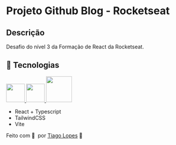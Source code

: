 # Projeto Github Blog - Rocketseat

## Descrição

Desafio do nível 3 da Formação de React da Rocketseat.

## 🚀 Tecnologias

<a href="https://www.typescriptlang.org/" title="Typescript" target="_blank">

<img src="https://upload.wikimedia.org/wikipedia/commons/thumb/4/4c/Typescript_logo_2020.svg/512px-Typescript_logo_2020.svg.png" heigth="50px" width="50px" />

</a>

<a href="https://vite.dev/" title="Vite" target="_blank">

<img src="https://upload.wikimedia.org/wikipedia/commons/f/f1/Vitejs-logo.svg" heigth="50px" width="50px" />

</a>

<a href="https://tailwindcss.com/" title="TailwindCSS" target="_blank">

<img src="https://upload.wikimedia.org/wikipedia/commons/thumb/d/d5/Tailwind_CSS_Logo.svg/1024px-Tailwind_CSS_Logo.svg.png" heigth="50px" width="70px" />

</a>

- React + Typescript
- TailwindCSS
- Vite

Feito com 💜 &nbsp;por [Tiago Lopes](https://tiagolopes.vercel.app/) 👋